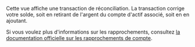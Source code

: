 Cette vue affiche une transaction de réconciliation. La transaction corrige votre solde, soit en retirant de l'argent du compte d'actif associé, soit en en ajoutant.

Si vous voulez plus d'informations sur les rapprochements, consultez [la documentation officielle sur les rapprochements de compte](https://firefly-iii.readthedocs.io/en/latest/advanced/reconcile.html).